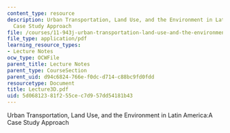 ```yaml
---
content_type: resource
description: Urban Transportation, Land Use, and the Environment in Latin America:A
  Case Study Approach
file: /courses/11-943j-urban-transportation-land-use-and-the-environment-spring-2002/5d06812381f255cec7d957dd54181b43_Lecture3D.pdf
file_type: application/pdf
learning_resource_types:
- Lecture Notes
ocw_type: OCWFile
parent_title: Lecture Notes
parent_type: CourseSection
parent_uid: d94c6824-766e-f0dc-d714-c88bc9fd0fdd
resourcetype: Document
title: Lecture3D.pdf
uid: 5d068123-81f2-55ce-c7d9-57dd54181b43
---
```

Urban Transportation, Land Use, and the Environment in Latin America:A Case Study Approach

